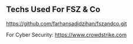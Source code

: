 ## Techs Used For FSZ & Co

https://github.com/farhansadidzihan/fszandco.git

For Cyber Security: https://www.crowdstrike.com
